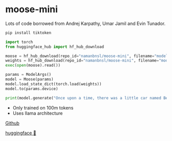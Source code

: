# moose-mini

Lots of code borrowed from Andrej Karpathy, Umar Jamil and Evin Tunador.

```bash
pip install tiktoken
```

```py
import torch
from huggingface_hub import hf_hub_download
```

```py
moose = hf_hub_download(repo_id="namanbnsl/moose-mini", filename="model.py")
weights = hf_hub_download(repo_id="namanbnsl/moose-mini", filename="model.pth")
exec(open(moose).read())

params = ModelArgs()
model = Moose(params)
model.load_state_dict(torch.load(weights))
model.to(params.device)
```

```py
print(model.generate("Once upon a time, there was a little car named Beep."))
```

- Only trained on 100m tokens
- Uses llama architecture


[Github](https://github.com/namanbnsl/moose-mini/tree/main)

[huggingface 🤗](https://huggingface.co/namanbnsl/moose-mini/)

